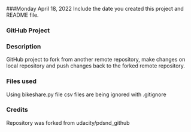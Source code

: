 
###Monday April 18, 2022
Include the date you created this project and README file.

### GitHub Project

### Description
GitHub project to fork from another remote repository, make changes on local repository and push changes back to the forked remote repository.

### Files used
Using bikeshare.py file
csv files are being ignored with .gitignore

### Credits
Repository was forked from udacity/pdsnd_github

